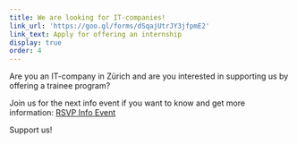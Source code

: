 ```yaml
---
title: We are looking for IT-companies!
link_url: 'https://goo.gl/forms/dSqajUtrJY3jfpmE2'
link_text: Apply for offering an internship
display: true
order: 4
---
```



Are you an IT-company in Z&uuml;rich and are you interested in supporting us by offering a trainee program?

Join us for the next info event if you want to know and get more information:&nbsp;[RSVP Info Event](https://goo.gl/forms/0tK31TnsZNKDC19h1)

Support us!